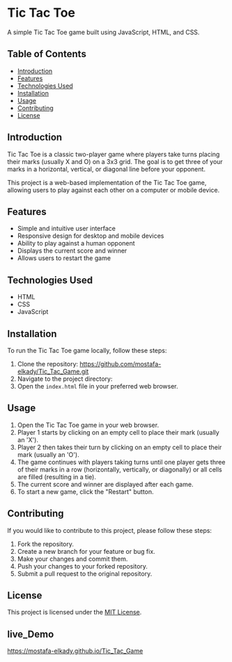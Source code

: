 # Tic Tac Toe

A simple Tic Tac Toe game built using JavaScript, HTML, and CSS.

## Table of Contents
- [Introduction](#introduction)
- [Features](#features)
- [Technologies Used](#technologies-used)
- [Installation](#installation)
- [Usage](#usage)
- [Contributing](#contributing)
- [License](#license)

## Introduction

Tic Tac Toe is a classic two-player game where players take turns placing their marks (usually X and O) on a 3x3 grid. The goal is to get three of your marks in a horizontal, vertical, or diagonal line before your opponent.

This project is a web-based implementation of the Tic Tac Toe game, allowing users to play against each other on a computer or mobile device.

## Features

- Simple and intuitive user interface
- Responsive design for desktop and mobile devices
- Ability to play against a human opponent
- Displays the current score and winner
- Allows users to restart the game

## Technologies Used

- HTML
- CSS
- JavaScript

## Installation

To run the Tic Tac Toe game locally, follow these steps:

1. Clone the repository:
https://github.com/mostafa-elkady/Tic_Tac_Game.git
2. Navigate to the project directory:
3. Open the `index.html` file in your preferred web browser.

## Usage

1. Open the Tic Tac Toe game in your web browser.
2. Player 1 starts by clicking on an empty cell to place their mark (usually an 'X').
3. Player 2 then takes their turn by clicking on an empty cell to place their mark (usually an 'O').
4. The game continues with players taking turns until one player gets three of their marks in a row (horizontally, vertically, or diagonally) or all cells are filled (resulting in a tie).
5. The current score and winner are displayed after each game.
6. To start a new game, click the "Restart" button.

## Contributing

If you would like to contribute to this project, please follow these steps:

1. Fork the repository.
2. Create a new branch for your feature or bug fix.
3. Make your changes and commit them.
4. Push your changes to your forked repository.
5. Submit a pull request to the original repository.

## License

This project is licensed under the [MIT License](LICENSE).
## live_Demo
https://mostafa-elkady.github.io/Tic_Tac_Game
